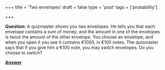 +++
title = 'Two envelopes'
draft = false
type = 'post'
tags = ['probability']

+++

**Question:** A quizmaster shows you two envelopes. He tells you that each envelope contains a sum of money, and the amount in one of the envelopes is twice the amount of the other envelope. You choose an envelope, and when you open it you see it contains €1000, in €100 notes. The quizmaster says that if you give him a €100 note, you may switch envelopes. Do you choose to switch?

[**Answer**](/puzzles/two_envelopes_answer/)